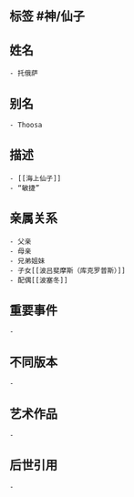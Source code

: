 ## 标签  #神/仙子
## 姓名
	- 托俄萨
## 别名
	- Thoosa
## 描述
	- [[海上仙子]]
	- “敏捷”
## 亲属关系
	- 父亲
	- 母亲
	- 兄弟姐妹
	- 子女[[波吕斐摩斯（库克罗普斯）]]
	- 配偶[[波塞冬]]
## 重要事件
	-
## 不同版本
	-
## 艺术作品
	-
## 后世引用
	-
